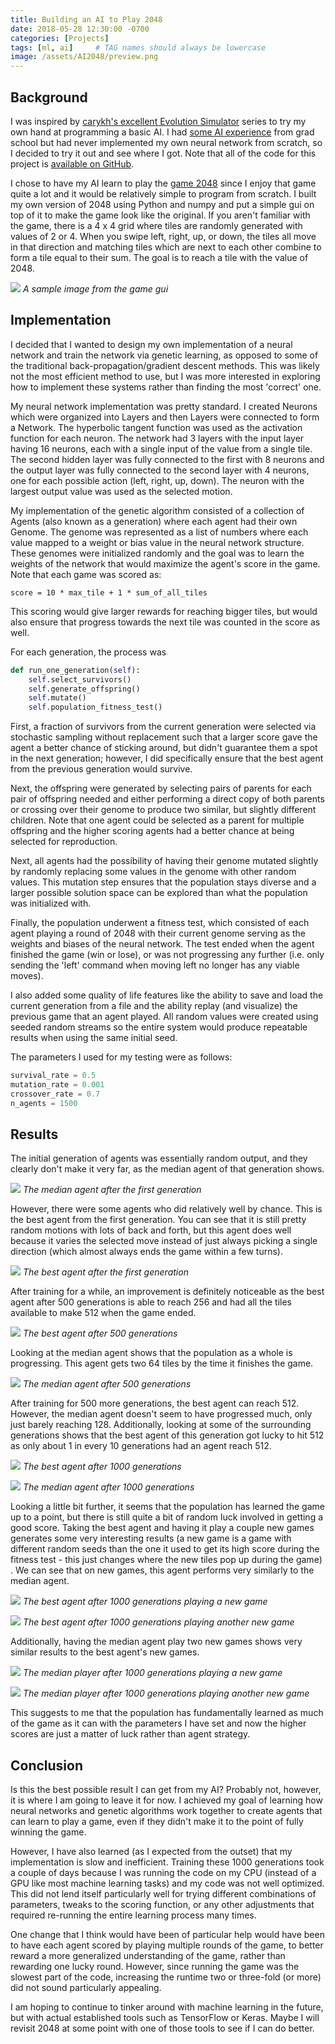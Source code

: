 ```yaml
---
title: Building an AI to Play 2048
date: 2018-05-28 12:30:00 -0700
categories: [Projects]
tags: [ml, ai]     # TAG names should always be lowercase
image: /assets/AI2048/preview.png
---
```



## Background

I was inspired by [carykh's excellent Evolution Simulator](https://www.youtube.com/watch?v=GOFws_hhZs8) series to try my own hand at programming a basic AI. I had [some AI experience](https://baucomrobotics.com/projects/2016/3/8/machine-learning) from grad school but had never implemented my own neural network from scratch, so I decided to try it out and see where I got. Note that all of the code for this project is [available on GitHub](https://github.com/alexbaucom17/AI2048).

I chose to have my AI learn to play the [game 2048](https://en.wikipedia.org/wiki/2048_(video_game)) since I enjoy that game quite a lot and it would be relatively simple to program from scratch. I built my own version of 2048 using Python and numpy and put a simple gui on top of it to make the game look like the original. If you aren't familiar with the game, there is a 4 x 4 grid where tiles are randomly generated with values of 2 or 4. When you swipe left, right, up, or down, the tiles all move in that direction and matching tiles which are next to each other combine to form a tile equal to their sum. The goal is to reach a tile with the value of 2048.

![](/assets/AI2048/SampleGame.png)
_A sample image from the game gui_

## Implementation

I decided that I wanted to design my own implementation of a neural network and train the network via genetic learning, as opposed to some of the traditional back-propagation/gradient descent methods. This was likely not the most efficient method to use, but I was more interested in exploring how to implement these systems rather than finding the most 'correct' one.

My neural network implementation was pretty standard. I created Neurons which were organized into Layers and then Layers were connected to form a Network. The hyperbolic tangent function was used as the activation function for each neuron. The network had 3 layers with the input layer having 16 neurons, each with a single input of the value from a single tile. The second hidden layer was fully connected to the first with 8 neurons and the output layer was fully connected to the second layer with 4 neurons, one for each possible action (left, right, up, down). The neuron with the largest output value was used as the selected motion.

My implementation of the genetic algorithm consisted of a collection of Agents (also known as a generation) where each agent had their own Genome. The genome was represented as a list of numbers where each value mapped to a weight or bias value in the neural network structure. These genomes were initialized randomly and the goal was to learn the weights of the network that would maximize the agent's score in the game. Note that each game was scored as:

`score = 10 * max_tile + 1 * sum_of_all_tiles`

This scoring would give larger rewards for reaching bigger tiles, but would also ensure that progress towards the next tile was counted in the score as well.

For each generation, the process was

```python
def run_one_generation(self):
    self.select_survivors()
    self.generate_offspring()
    self.mutate()
    self.population_fitness_test()
```

First, a fraction of survivors from the current generation were selected via stochastic sampling without replacement such that a larger score gave the agent a better chance of sticking around, but didn't guarantee them a spot in the next generation; however, I did specifically ensure that the best agent from the previous generation would survive.

Next, the offspring were generated by selecting pairs of parents for each pair of offspring needed and either performing a direct copy of both parents or crossing over their genome to produce two similar, but slightly different children. Note that one agent could be selected as a parent for multiple offspring and the higher scoring agents had a better chance at being selected for reproduction.

Next, all agents had the possibility of having their genome mutated slightly by randomly replacing some values in the genome with other random values. This mutation step ensures that the population stays diverse and a larger possible solution space can be explored than what the population was initialized with.

Finally, the population underwent a fitness test, which consisted of each agent playing a round of 2048 with their current genome serving as the weights and biases of the neural network. The test ended when the agent finished the game (win or lose), or was not progressing any further (i.e. only sending the 'left' command when moving left no longer has any viable moves).

I also added some quality of life features like the ability to save and load the current generation from a file and the ability replay (and visualize) the previous game that an agent played. All random values were created using seeded random streams so the entire system would produce repeatable results when using the same initial seed.

The parameters I used for my testing were as follows:

```python
survival_rate = 0.5 
mutation_rate = 0.001
crossover_rate = 0.7
n_agents = 1500
```

## Results

The initial generation of agents was essentially random output, and they clearly don't make it very far, as the median agent of that generation shows.

![](/assets/AI2048/MedianPlayer_0Gen_OldGame.gif)
_The median agent after the first generation_

However, there were some agents who did relatively well by chance. This is the best agent from the first generation. You can see that it is still pretty random motions with lots of back and forth, but this agent does well because it varies the selected move instead of just always picking a single direction (which almost always ends the game within a few turns).

![](/assets/AI2048/BestPlayer_0Gen_OldGame.gif)
_The best agent after the first generation_

After training for a while, an improvement is definitely noticeable as the best agent after 500 generations is able to reach 256 and had all the tiles available to make 512 when the game ended.

![](/assets/AI2048/BestPlayer_500Gen_OldGame.gif)
_The best agent after 500 generations_

Looking at the median agent shows that the population as a whole is progressing. This agent gets two 64 tiles by the time it finishes the game.

![](/assets/AI2048/MedianPlayer_500Gen_OldGame.gif)
_The median agent after 500 generations_

After training for 500 more generations, the best agent can reach 512. However, the median agent doesn't seem to have progressed much, only just barely reaching 128. Additionally, looking at some of the surrounding generations shows that the best agent of this generation got lucky to hit 512 as only about 1 in every 10 generations had an agent reach 512.

![](/assets/AI2048/BestPlayer_1000Gen_OldGame.gif)
_The best agent after 1000 generations_

![](/assets/AI2048/MedianPlayer_1000Gen_OldGame.gif)
_The median agent after 1000 generations_

Looking a little bit further, it seems that the population has learned the game up to a point, but there is still quite a bit of random luck involved in getting a good score. Taking the best agent and having it play a couple new games generates some very interesting results (a new game is a game with different random seeds than the one it used to get its high score during the fitness test - this just changes where the new tiles pop up during the game) . We can see that on new games, this agent performs very similarly to the median agent.

![](/assets/AI2048/BestPlayer_1000Gen_NewGame1.gif)
_The best agent after 1000 generations playing a new game_

![](/assets/AI2048/BestPlayer_1000Gen_NewGame2.gif)
_The best agent after 1000 generations playing another new game_

Additionally, having the median agent play two new games shows very similar results to the best agent's new games.

![](/assets/AI2048/MedianPlayer_1000Gen_NewGame1.gif)
_The median player after 1000 generations playing a new game_

![](/assets/AI2048/MedianPlayer_1000Gen_NewGame2.gif)
_The median player after 1000 generations playing another new game_

This suggests to me that the population has fundamentally learned as much of the game as it can with the parameters I have set and now the higher scores are just a matter of luck rather than agent strategy.

## Conclusion

Is this the best possible result I can get from my AI? Probably not, however, it is where I am going to leave it for now. I achieved my goal of learning how neural networks and genetic algorithms work together to create agents that can learn to play a game, even if they didn't make it to the point of fully winning the game.

However, I have also learned (as I expected from the outset) that my implementation is slow and inefficient. Training these 1000 generations took a couple of days because I was running the code on my CPU (instead of a GPU like most machine learning tasks) and my code was not well optimized. This did not lend itself particularly well for trying different combinations of parameters, tweaks to the scoring function, or any other adjustments that required re-running the entire learning process many times.

One change that I think would have been of particular help would have been to have each agent scored by playing multiple rounds of the game, to better reward a more generalized understanding of the game, rather than rewarding one lucky round. However, since running the game was the slowest part of the code, increasing the runtime two or three-fold (or more) did not sound particularly appealing.

I am hoping to continue to tinker around with machine learning in the future, but with actual established tools such as TensorFlow or Keras. Maybe I will revisit 2048 at some point with one of those tools to see if I can do better.
